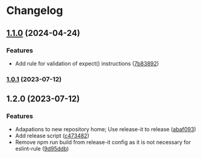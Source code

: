 # Changelog

## [1.1.0](https://github.com/askui/eslint-plugin-askui/compare/1.0.1...1.1.0) (2024-04-24)


### Features

* Add rule for validation of expect() instructions ([7b83892](https://github.com/askui/eslint-plugin-askui/commit/7b8389234fb5dc0df856a8ff307f671c1ccf284e))

### [1.0.1](https://github.com/JohannesDienst-askui/eslint-plugin-askui/compare/1.2.0...1.0.1) (2023-07-12)

## 1.2.0 (2023-07-12)


### Features

* Adapations to new repository home; Use release-it to release ([abaf093](https://github.com/JohannesDienst-askui/eslint-plugin-askui/commit/abaf093ccdc91cd0a9bb9c191d4b3dbd722c33a2))
* Add release script ([c473482](https://github.com/JohannesDienst-askui/eslint-plugin-askui/commit/c47348293bd5c6b809c3c79640a566c237215390))
* Remove npm run build from release-it config as it is not necessary for eslint-rule ([9d95ddb](https://github.com/JohannesDienst-askui/eslint-plugin-askui/commit/9d95ddba1375519701efc915f7d9903366570a7a))